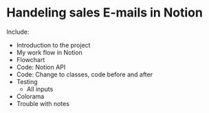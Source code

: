 # Handeling sales E-mails in Notion

Include:
- Introduction to the project
- My work flow in Notion
- Flowchart
- Code: Notion API
- Code: Change to classes, code before and after
- Testing
    - All inputs
- Colorama
- Trouble with notes

